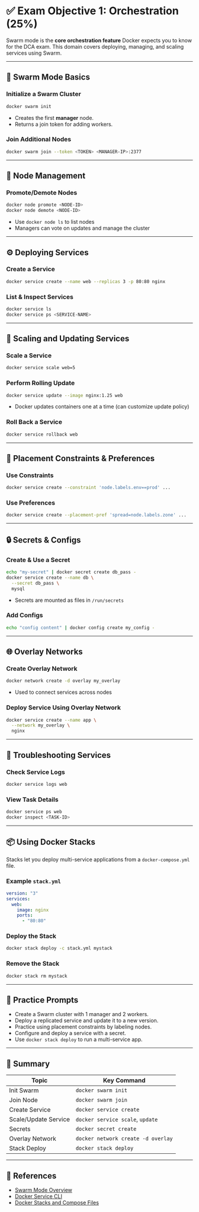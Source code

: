 # ✅ Exam Objective 1: Orchestration (25%)

Swarm mode is the **core orchestration feature** Docker expects you to know for the DCA exam. This domain covers deploying, managing, and scaling services using Swarm.

---

## 🐝 Swarm Mode Basics

### Initialize a Swarm Cluster

```bash
docker swarm init
```

- Creates the first **manager** node.
- Returns a join token for adding workers.

### Join Additional Nodes

```bash
docker swarm join --token <TOKEN> <MANAGER-IP>:2377
```

---

## 🧠 Node Management

### Promote/Demote Nodes

```bash
docker node promote <NODE-ID>
docker node demote <NODE-ID>
```

- Use `docker node ls` to list nodes
- Managers can vote on updates and manage the cluster

---

## ⚙️ Deploying Services

### Create a Service

```bash
docker service create --name web --replicas 3 -p 80:80 nginx
```

### List & Inspect Services

```bash
docker service ls
docker service ps <SERVICE-NAME>
```

---

## 🔁 Scaling and Updating Services

### Scale a Service

```bash
docker service scale web=5
```

### Perform Rolling Update

```bash
docker service update --image nginx:1.25 web
```

- Docker updates containers one at a time (can customize update policy)

### Roll Back a Service

```bash
docker service rollback web
```

---

## 📍 Placement Constraints & Preferences

### Use Constraints

```bash
docker service create --constraint 'node.labels.env==prod' ...
```

### Use Preferences

```bash
docker service create --placement-pref 'spread=node.labels.zone' ...
```

---

## 🔒 Secrets & Configs

### Create & Use a Secret

```bash
echo "my-secret" | docker secret create db_pass -
docker service create --name db \
  --secret db_pass \
  mysql
```

- Secrets are mounted as files in `/run/secrets`

### Add Configs

```bash
echo "config content" | docker config create my_config -
```

---

## 🌐 Overlay Networks

### Create Overlay Network

```bash
docker network create -d overlay my_overlay
```

- Used to connect services across nodes

### Deploy Service Using Overlay Network

```bash
docker service create --name app \
  --network my_overlay \
  nginx
```

---

## 🧾 Troubleshooting Services

### Check Service Logs

```bash
docker service logs web
```

### View Task Details

```bash
docker service ps web
docker inspect <TASK-ID>
```

---

## 📦 Using Docker Stacks

Stacks let you deploy multi-service applications from a `docker-compose.yml` file.

### Example `stack.yml`

```yaml
version: "3"
services:
  web:
    image: nginx
    ports:
      - "80:80"
```

### Deploy the Stack

```bash
docker stack deploy -c stack.yml mystack
```

### Remove the Stack

```bash
docker stack rm mystack
```

---

## 🧪 Practice Prompts

- Create a Swarm cluster with 1 manager and 2 workers.
- Deploy a replicated service and update it to a new version.
- Practice using placement constraints by labeling nodes.
- Configure and deploy a service with a secret.
- Use `docker stack deploy` to run a multi-service app.

---

## 📌 Summary

| Topic                      | Key Command |
|---------------------------|-------------|
| Init Swarm                | `docker swarm init` |
| Join Node                 | `docker swarm join` |
| Create Service            | `docker service create` |
| Scale/Update Service      | `docker service scale`, `update` |
| Secrets                   | `docker secret create` |
| Overlay Network           | `docker network create -d overlay` |
| Stack Deploy              | `docker stack deploy` |

---

## 📖 References

- [Swarm Mode Overview](https://docs.docker.com/engine/swarm/)
- [Docker Service CLI](https://docs.docker.com/engine/reference/commandline/service/)
- [Docker Stacks and Compose Files](https://docs.docker.com/compose/)
